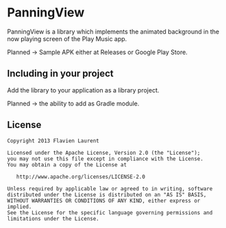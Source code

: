 PanningView
==================

PanningView is a library which implements the animated background in the now playing screen of the Play Music app.

Planned -> Sample APK either at Releases or Google Play Store.

Including in your project
-------------------------

Add the library to your application as a library project.

Planned -> the ability to add as Gradle module.

License
-----------

    Copyright 2013 Flavien Laurent

    Licensed under the Apache License, Version 2.0 (the "License");
    you may not use this file except in compliance with the License.
    You may obtain a copy of the License at

       http://www.apache.org/licenses/LICENSE-2.0

    Unless required by applicable law or agreed to in writing, software
    distributed under the License is distributed on an "AS IS" BASIS,
    WITHOUT WARRANTIES OR CONDITIONS OF ANY KIND, either express or implied.
    See the License for the specific language governing permissions and
    limitations under the License.
  
